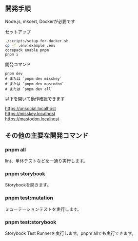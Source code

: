 ## 開発手順

Node.js, mkcert, Dockerが必要です

セットアップ

```sh
./scripts/setup-for-docker.sh
cp -f .env.example .env
corepack enable pnpm
pnpm i
```

開発コマンド

```
pnpm dev
# または `pnpm dev misskey`
# または `pnpm dev mastodon`
# または `pnpm dev all`
```

以下を開いて動作確認できます

https://unsocial.localhost  
https://misskey.localhost  
https://mastodon.localhost

## その他の主要な開発コマンド

### pnpm all

lint、単体テストなどを一通り実行します。

### pnpm storybook

Storybookを開きます。

### pnpm test:mutation

ミューテーションテストを実行します。

### pnpm test:storybook

Storybook Test Runnerを実行します。pnpm allでも実行できます。
